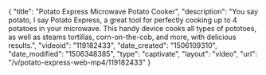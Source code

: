 {
    "title": "Potato Express Microwave Potato Cooker",
    "description": "You say potato, I say Potato Express, a great tool for perfectly cooking up to 4 potatoes in your microwave. This handy device cooks all types of pototoes, as well as steams tortillas, corn-on-the-cob, and more, with delicious results.",
    "videoid": "119182433",
    "date_created": "1506109310",
    "date_modified": "1506348385",
    "type": "captivate",
    "layout": "video",
    "url": "\/v\/potato-express-web-mp4\/119182433"
}